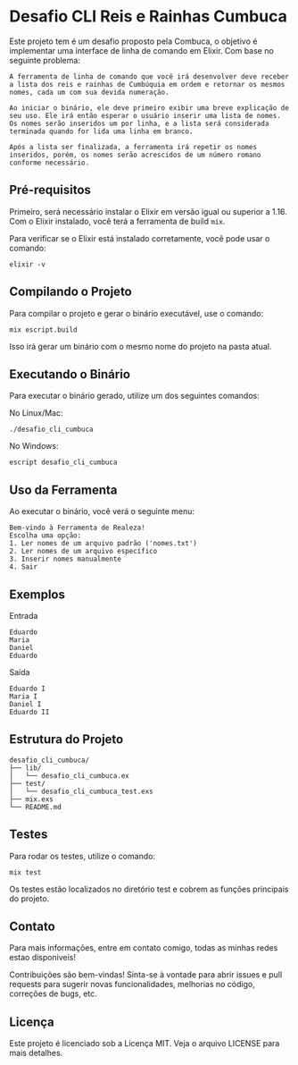 # Desafio CLI Reis e Rainhas Cumbuca

Este projeto tem é um desafio proposto pela Combuca, o objetivo é implementar uma interface de linha de comando em Elixir. Com base no seguinte problema: 
```
A ferramenta de linha de comando que você irá desenvolver deve receber a lista dos reis e rainhas de Cumbúquia em ordem e retornar os mesmos nomes, cada um com sua devida numeração.

Ao iniciar o binário, ele deve primeiro exibir uma breve explicação de seu uso. Ele irá então esperar o usuário inserir uma lista de nomes. Os nomes serão inseridos um por linha, e a lista será considerada terminada quando for lida uma linha em branco.

Após a lista ser finalizada, a ferramenta irá repetir os nomes inseridos, porém, os nomes serão acrescidos de um número romano conforme necessário.
```
## Pré-requisitos

Primeiro, será necessário instalar o Elixir em versão igual ou superior a 1.16. Com o Elixir instalado, você terá a ferramenta de build `mix`.

Para verificar se o Elixir está instalado corretamente, você pode usar o comando:
```
elixir -v
```
## Compilando o Projeto
Para compilar o projeto e gerar o binário executável, use o comando:
```
mix escript.build
```
Isso irá gerar um binário com o mesmo nome do projeto na pasta atual.

## Executando o Binário
Para executar o binário gerado, utilize um dos seguintes comandos:

No Linux/Mac:
```
./desafio_cli_cumbuca
```
No Windows:
```
escript desafio_cli_cumbuca
```

## Uso da Ferramenta
Ao executar o binário, você verá o seguinte menu:

```
Bem-vindo à Ferramenta de Realeza!
Escolha uma opção:
1. Ler nomes de um arquivo padrão ('nomes.txt')
2. Ler nomes de um arquivo específico
3. Inserir nomes manualmente
4. Sair
```
## Exemplos

Entrada
```
Eduardo
Maria
Daniel
Eduardo
```
Saída
```
Eduardo I
Maria I
Daniel I
Eduardo II
```
## Estrutura do Projeto
```
desafio_cli_cumbuca/
├── lib/
│   └── desafio_cli_cumbuca.ex
├── test/
│   └── desafio_cli_cumbuca_test.exs
├── mix.exs
└── README.md
```

## Testes
Para rodar os testes, utilize o comando:
```
mix test
```
Os testes estão localizados no diretório test e cobrem as funções principais do projeto.

## Contato
Para mais informações, entre em contato comigo, todas as minhas redes estao disponiveis!

Contribuições são bem-vindas! Sinta-se à vontade para abrir issues e pull requests para sugerir novas funcionalidades, melhorias no código, correções de bugs, etc.

## Licença
Este projeto é licenciado sob a Licença MIT. Veja o arquivo LICENSE para mais detalhes.


